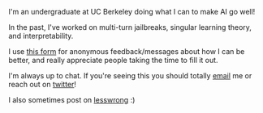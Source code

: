 I'm an undergraduate at UC Berkeley doing what I can to make AI go well!

In the past, I've worked on multi-turn jailbreaks, singular learning theory, and interpretability.

I use [this form](https://www.admonymous.co/georgeingebretsen) for anonymous feedback/messages about how I can be better, and really appreciate people taking the time to fill it out.

I'm always up to chat. If you're seeing this you should totally [email](george.ingebretsen@gmail.com) me or reach out on [twitter](https://twitter.com/Newton_theMan)!

I also sometimes post on [lesswrong](https://www.lesswrong.com/users/george-ingebretsen) :)
